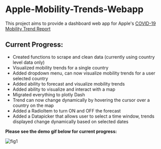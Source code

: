 # Apple-Mobility-Trends-Webapp

This project aims to provide a dashboard web app for Apple's [COVID-19 Mobility Trend Report](https://covid19.apple.com/mobility)

## Current Progress:
- Created functions to scrape and clean data (currently using country level data only)
- Visualized mobility trends for a single country
- Added dropdown menu, can now visualize mobility trends for a user selected country
- Added ability to forecast and visualize mobility trends
- Added ability to visualize and interact with a map
- Migrated everything to plotly Dash
- Trend can now change dynamically by hovering the cursor over a country on the map
- Added a RadioItem to turn ON and OFF the forecast
- Added a Datapicker that allows user to select a time window, trends displayed change dynamically based on selected dates

**Please see the demo gif below for current progress:**

![fig1](./resources/demo.gif)
